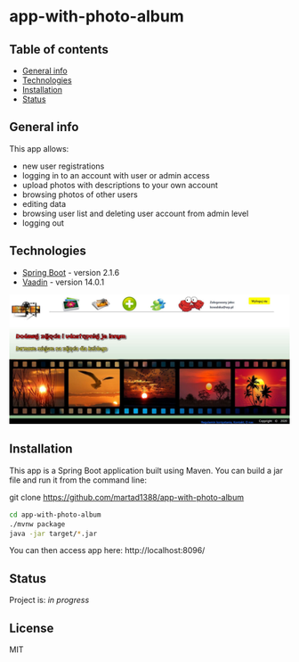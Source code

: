 # app-with-photo-album

## Table of contents
* [General info](#general-info)
* [Technologies](#technologies)
* [Installation](#installation)
* [Status](#status)

## General info

This app allows:
- new user registrations
- logging in to an account with user or admin access
- upload photos with descriptions to your own account
- browsing photos of other users
- editing data
- browsing user list and deleting user account from admin level
- logging out


## Technologies
* [Spring Boot] - version 2.1.6
* [Vaadin] - version 14.0.1



![Main Page](./src/main/resources/static/images/screenshot.JPG)






## Installation
This app is a Spring Boot application built using Maven. You can build a jar file and run it from the command line:

git clone https://github.com/martad1388/app-with-photo-album
```sh
cd app-with-photo-album
./mvnw package
java -jar target/*.jar
```

You can then access app here: http://localhost:8096/

## Status
Project is: _in progress_

License
----

MIT


[Spring Boot]: <https://spring.io/projects/spring-boot>
[Vaadin]: <https://vaadin.com/releases>

